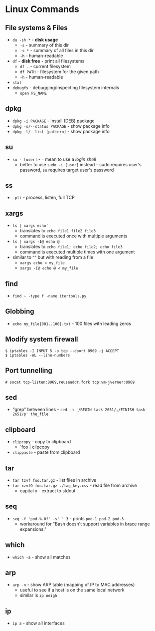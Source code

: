 # Linux Commands

## File systems & Files

- `du -sh *` - **disk usage**
    - `-s` - summary of this dir
    - `-s *` - summary of all files in this dir
    - `-h` - human-readable
- `df` - **disk free** - print all filesystems
    - `df .` - current filesystem
    - `df PATH` - filesystem for the given path
    - `-h` - human-readable
- `stat`
- `debugfs` - debugging/inspecting filesystem internals
    - `open FS_NAME`

## dpkg

- `dpkg -i PACKAGE` - install (DEB) package
- `dpkg -s/--status PACKAGE` - show package info
- `dpkg -l/--list [pattern]` - show package info

## su

- `su - [user]` - `-` mean to use a _login shell_
    - better to use `sudo -i [user]` instead - sudo requires user's password, `su` requires target user's password

## ss

- `-plt` - process, listen, full TCP

## xargs

- `ls | xargs echo'`
    - translates to `echo file1 file2 file3`
    - command is executed once with multiple arguments
- `ls | xargs -I@ echo @`
    - translates to `echo file1; echo file2; echo file3`
    - command is executed multiple times with one argument
- similar to ^^ but with reading from a file
    - `xargs echo < my_file`
    - `xargs -I@ echo @ < my_file`

## find

- `find ~ -type f -name itertools.py`

## Globbing

- `echo my_file{001..100}.txt` - 100 files with leading zeros

## Modify system firewall

```
$ iptables -I INPUT 5 -p tcp --dport 8969 -j ACCEPT
$ iptables -nL --line-numbers
```

## Port tunnelling

```
# socat tcp-listen:8969,reuseaddr,fork tcp:vm-jverner:8969
```

## sed

- "grep" between lines - `sed -n '/BEGIN task-2651/,/FINISH task-2651/p' the_file`

## clipboard

- `clipcopy` - copy to clipboard
    - `foo | clipcopy
- `clippaste` - paste from clipboard

## tar

- `tar tzvf foo.tar.gz` - list files in archive
- `tar xzvfO foo.tar.gz ./tag_key.csv` - read file from archive
    - capital `o` - extract to stdout

## seq

- `seq -f 'pod-%.0f' -s' ' 3` - prints `pod-1 pod-2 pod-3`
    - workaround for "Bash doesn't support variables in brace range expansions."

## which

- `which -a` - show all matches

## arp

- `arp -n` - show ARP table (mapping of IP to MAC addresses)
    - useful to see if a host is on the same local network
    - similar is `ip neigh`

## ip

- `ip a` - show all interfaces